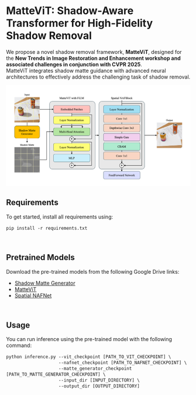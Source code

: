 # MatteViT: Shadow-Aware Transformer for High-Fidelity Shadow Removal

We propose a novel shadow removal framework, **MatteViT**, designed for the **New Trends in Image Restoration and Enhancement workshop and associated challenges in conjunction with CVPR 2025**. <br> 
MatteViT integrates shadow matte guidance with advanced neural architectures to effectively address the challenging task of shadow removal.

![Figure](images/Fig1.png)

## Requirements
To get started, install all requirements using:
```
pip install -r requirements.txt
```
<br>

## Pretrained Models
Download the pre-trained models from the following Google Drive links:
- [Shadow Matte Generator](https://drive.google.com/file/d/1x2VQQX3KQlGmoONdZ-sRBvoIgb5gW9dP/view?usp=sharing)
- [MatteViT](https://drive.google.com/file/d/1_xpq4dE1GHmo6lHfzDUQk5e6GeI2DuAs/view?usp=sharing)
- [Spatial NAFNet](https://drive.google.com/file/d/1mWsq7EVt79gjTF0S61iTScGJyqyUbL4I/view?usp=sharing)

<br>

## Usage
You can run inference using the pre-trained model with the following command:
```
python inference.py --vit_checkpoint [PATH_TO_VIT_CHECKPOINT] \
                    --nafnet_checkpoint [PATH_TO_NAFNET_CHECKPOINT] \
                    --matte_generator_checkpoint [PATH_TO_MATTE_GENERATOR_CHECKPOINT] \
                    --input_dir [INPUT_DIRECTORY] \
                    --output_dir [OUTPUT_DIRECTORY]
```
<br>
